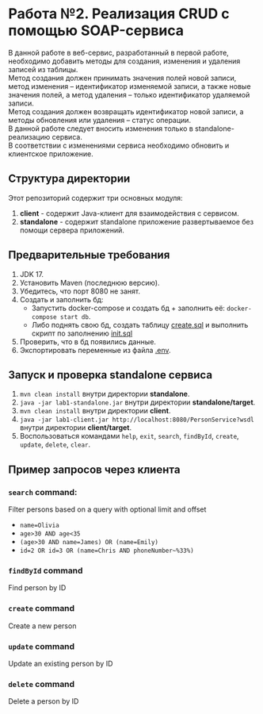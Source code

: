 # Работа №2. Реализация CRUD с помощью SOAP-сервиса
В данной работе в веб-сервис, разработанный в первой работе, необходимо добавить методы для создания, изменения и удаления записей из таблицы.  
Метод создания должен принимать значения полей новой записи, метод изменения – идентификатор изменяемой записи, а также новые значения полей, а метод удаления – только идентификатор удаляемой записи.  
Метод создания должен возвращать идентификатор новой записи, а методы обновления или удаления – статус операции.  
В данной работе следует вносить изменения только в standalone-реализацию сервиса.   
В соответствии с изменениями сервиса необходимо обновить и клиентское приложение.  

## Структура директории

Этот репозиторий содержит три основных модуля:

1. **client** - содержит Java-клиент для взаимодействия с сервисом.
2. **standalone** - содержит standalone приложение развертываемое без помощи сервера приложений.

## Предварительные требования

1. JDK 17.
2. Установить Maven (последнюю версию).
3. Убедитесь, что порт 8080 не занят.
4. Создать и заполнить бд:
    + Запустить docker-compose и создать бд + заполнить её: `docker-compose start db`.
    + Либо поднять свою бд, создать таблицу [create.sql](./utils/create.sql) и выполнить скрипт по
      заполнению [init.sql](./utils/init.sql)
5. Проверить, что в бд появились данные.
6. Экспортировать переменные из файла [.env](.env).

## Запуск и проверка standalone сервиса

1. `mvn clean install` внутри директории **standalone**.
2. `java -jar lab1-standalone.jar` внутри директории **standalone/target**.
3. `mvn clean install` внутри директории **client**.
4. `java -jar lab1-client.jar http://localhost:8080/PersonService?wsdl` внутри директории **client/target**.
5. Воспользоваться командами `help`, `exit`, `search`, `findById`, `create`, `update`, `delete`, `clear`.

## Пример запросов через клиента

### `search` command:

Filter persons based on a query with optional limit and offset

+ `name=Olivia`
+ `age>30 AND age<35`
+ `(age>30 AND name=James) OR (name=Emily)`
+ `id=2 OR id=3 OR (name=Chris AND phoneNumber~%33%)`

### `findById` command

Find person by ID

### `create` command

Create a new person

### `update` command

Update an existing person by ID

### `delete` command

Delete a person by ID

